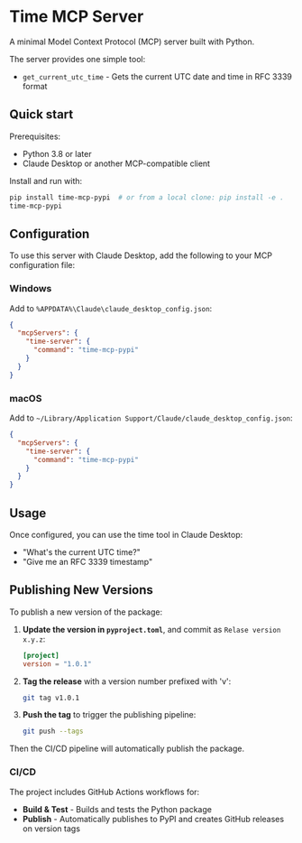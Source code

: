 # Time MCP Server

A minimal Model Context Protocol (MCP) server built with Python.

The server provides one simple tool:
- `get_current_utc_time` - Gets the current UTC date and time in RFC 3339 format

## Quick start

Prerequisites:
- Python 3.8 or later
- Claude Desktop or another MCP-compatible client

Install and run with:

```bash
pip install time-mcp-pypi  # or from a local clone: pip install -e .
time-mcp-pypi
```

## Configuration

To use this server with Claude Desktop, add the following to your MCP configuration file:

### Windows
Add to `%APPDATA%\Claude\claude_desktop_config.json`:

```json
{
  "mcpServers": {
    "time-server": {
      "command": "time-mcp-pypi"
    }
  }
}
```

### macOS
Add to `~/Library/Application Support/Claude/claude_desktop_config.json`:

```json
{
  "mcpServers": {
    "time-server": {
      "command": "time-mcp-pypi"
    }
  }
}
```

## Usage

Once configured, you can use the time tool in Claude Desktop:
- "What's the current UTC time?"
- "Give me an RFC 3339 timestamp"

## Publishing New Versions

To publish a new version of the package:

1. **Update the version in `pyproject.toml`**, and commit as `Relase version x.y.z`:
   ```toml
   [project]
   version = "1.0.1"
   ```

2. **Tag the release** with a version number prefixed with 'v':
   ```bash
   git tag v1.0.1
   ```

3. **Push the tag** to trigger the publishing pipeline:
   ```bash
   git push --tags
   ```

Then the CI/CD pipeline will automatically publish the package.

### CI/CD
The project includes GitHub Actions workflows for:
- **Build & Test** - Builds and tests the Python package
- **Publish** - Automatically publishes to PyPI and creates GitHub releases on version tags

<!-- mcp-name: io.github.domdomegg/time-mcp-pypi -->
